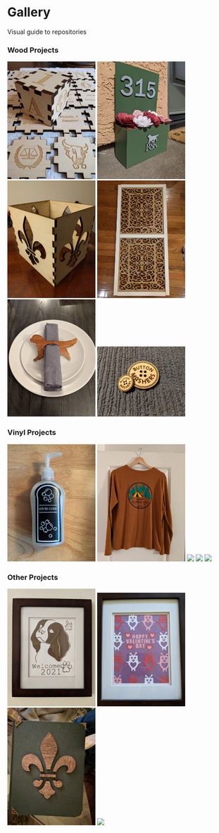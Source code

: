 # Gallery
Visual guide to repositories

### Wood Projects

<a href="https://github.com/RebeccaOC/Wood_Blocks"><img width="200px" src="BabyBlocks.jpg" ></a>
<a href="https://github.com/RebeccaOC/Wood_AddressSign"><img width="200px" src="AddressPlanter.jpg" ></a>
<a href="https://github.com/RebeccaOC/Wood_FDLPlanter"><img width="200px" src="FDLplanter.jpg" ></a>
<a href="https://github.com/RebeccaOC/Wood_WindowShade"><img width="200px" src="WindowShade.jpg" ></a>
<a href="https://github.com/RebeccaOC/Wood_NapkingRings"><img width="200px" src="NapkinRing.jpg" ></a>
<a href="https://github.com/RebeccaOC/Wood_NapkingRings"><img width="200px" src="ButtonMashersButtons.jpg" ></a>



### Vinyl Projects

<a href="https://github.com/RebeccaOC/Vinyl_SoapLabels"><img width="200px" src="SoapLabel.jpg" ></a>
<a href="https://github.com/RebeccaOC/Vinyl_CampShirt"><img width="200px" src="CampShirt.jpg" ></a>
<a href="https://github.com/RebeccaOC/Vinyl_SizeTestingStickers"><img width="200px" src="HTVTestCavalier.jpg" ></a>
<a href="https://github.com/RebeccaOC/Treadmill"><img width="200px" src="Treadmill.jpg" ></a>
<a href="https://github.com/RebeccaOC/Vinyl_ServingTray"><img width="200px" src="ServingTray.jpg" ></a>

### Other Projects

<a href="https://github.com/RebeccaOC/NewYears_2020"><img width="200px" src="NewYears.jpg" ></a>
<a href="https://github.com/RebeccaOC/RebeccaOC"><img width="200px" src="Valentines2021.jpg" ></a>
<a href="https://github.com/RebeccaOC/RebeccaOC"><img width="200px" src="FDLBook.jpg" ></a>
<a href="https://github.com/RebeccaOC/Repair_Pipette"><img width="200px" src="Pipette_sugru.gif" ></a>

